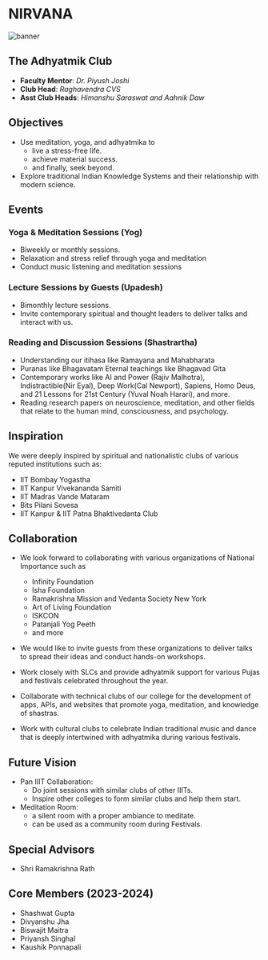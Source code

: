 # NIRVANA

![banner](https://github.com/nirvana-iiits/.github/assets/66209958/b3788a5f-8191-4107-9123-5ff761cc45b0)

## The Adhyatmik Club

- **Faculty Mentor**: *Dr. Piyush Joshi*
- **Club Head**: *Raghavendra CVS*
- **Asst Club Heads**: *Himanshu Saraswat and Aahnik Daw*

## Objectives

- Use meditation, yoga, and adhyatmika to
  - live a stress-free life.
  - achieve material success.
  - and finally, seek beyond.
- Explore traditional Indian Knowledge Systems and their relationship with modern science.

## Events

### Yoga & Meditation Sessions (Yog)

- Biweekly or monthly sessions.
- Relaxation and stress relief through yoga and meditation
- Conduct music listening and meditation sessions

### Lecture Sessions by Guests (Upadesh)

- Bimonthly lecture sessions.
- Invite contemporary spiritual and thought leaders to deliver talks and interact with us.

### Reading and Discussion Sessions (Shastrartha)

- Understanding our itihasa like Ramayana and Mahabharata
- Puranas like Bhagavatam
Eternal teachings like Bhagavad Gita
- Contemporary works like AI and Power (Rajiv Malhotra), Indistractible(Nir Eyal), Deep Work(Cal Newport), Sapiens, Homo Deus, and 21 Lessons for 21st Century (Yuval Noah Harari), and more.
- Reading research papers on neuroscience, meditation, and other fields that relate to the human mind, consciousness, and psychology.

## Inspiration

We were deeply inspired by spiritual and nationalistic clubs of various reputed institutions such as:

- IIT Bombay Yogastha
- IIT Kanpur Vivekananda Samiti
- IIT Madras Vande Mataram
- Bits Pilani Sovesa
- IIT Kanpur & IIT Patna Bhaktivedanta Club

## Collaboration

- We look forward to collaborating with various organizations of National Importance such as

  - Infinity Foundation
  - Isha Foundation
  - Ramakrishna Mission and Vedanta Society New York
  - Art of Living Foundation
  - ISKCON
  - Patanjali Yog Peeth
  - and more

- We would like to invite guests from these organizations to deliver talks to spread their ideas and   conduct hands-on workshops.
- Work closely with SLCs and provide adhyatmik support for various Pujas and festivals celebrated throughout the year.
- Collaborate with technical clubs of our college for the development of apps, APIs, and websites that promote yoga, meditation, and knowledge of shastras.
- Work with cultural clubs to celebrate Indian traditional music and dance that is deeply intertwined with adhyatmika during various festivals.

## Future Vision

- Pan IIIT Collaboration:
  - Do joint sessions with similar clubs of other IIITs.
  - Inspire other colleges to form similar clubs and help them start.
- Meditation Room:
  - a silent room with a proper ambiance to meditate.
  - can be used as a community room during Festivals.

## Special Advisors

- Shri Ramakrishna Rath

## Core Members (2023-2024)

- Shashwat Gupta
- Divyanshu Jha
- Biswajit Maitra
- Priyansh Singhal
- Kaushik Ponnapali


